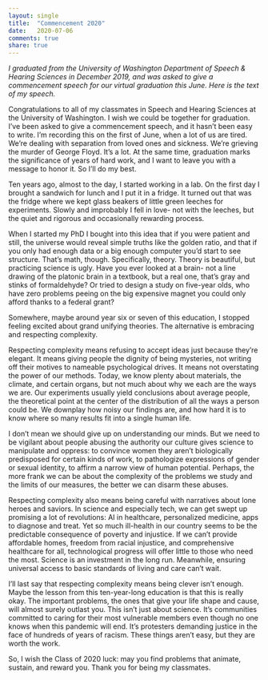 ```yaml
---
layout: single
title:  "Commencement 2020"
date:   2020-07-06
comments: true
share: true
---
```


_I graduated from the University of Washington Department of Speech & Hearing Sciences in December 2019, and was asked to give a commencement speech for our virtual graduation this June. Here is the text of my speech._

Congratulations to all of my classmates in Speech and Hearing Sciences at the University of Washington. I wish we could be together for graduation. I’ve been asked to give a commencement speech, and it hasn’t been easy to write. I’m recording this on the first of June, when a lot of us are tired. We’re dealing with separation from loved ones and sickness. We’re grieving the murder of George Floyd. It’s a lot. At the same time, graduation marks the significance of years of hard work, and I want to leave you with a message to honor it. So I’ll do my best.


Ten years ago, almost to the day, I started working in a lab. On the first day I brought a sandwich for lunch and I put it in a fridge. It turned out that was the fridge where we kept glass beakers of little green leeches for experiments. Slowly and improbably I fell in love- not with the leeches, but the quiet and rigorous and occasionally rewarding process. 

When I started my PhD I bought into this idea that if you were patient and still, the universe would reveal simple truths like the golden ratio, and that if you only had enough data or a big enough computer you’d start to see structure. That’s math, though. Specifically, theory. Theory is beautiful, but practicing science is ugly. Have you ever looked at a brain- not a line drawing of the platonic brain in a textbook, but a real one, that’s gray and stinks of formaldehyde? Or tried to design a study on five-year olds, who have zero problems peeing on the big expensive magnet you could only afford thanks to a federal grant?

Somewhere, maybe around year six or seven of this education, I stopped feeling excited about grand unifying theories. The alternative is embracing and respecting complexity. 

Respecting complexity means refusing to accept ideas just because they’re elegant. It means giving people the dignity of being mysteries, not writing off their motives to nameable psychological drives. It means not overstating the power of our methods. Today, we know plenty about materials, the climate, and certain organs, but not much about why we each are the ways we are. Our experiments usually yield conclusions about average people, the theoretical point at the center of the distribution of all the ways a person could be. We downplay how noisy our findings are, and how hard it is to know where so many results fit into a single human life. 

I don’t mean we should give up on understanding our minds. But we need to be vigilant about people abusing the authority our culture gives science to manipulate and oppress: to convince women they aren’t biologically predisposed for certain kinds of work, to pathologize expressions of gender or sexual identity, to affirm a narrow view of human potential. Perhaps, the more frank we can be about the complexity of the problems we study and the limits of our measures, the better we can disarm these abuses. 

Respecting complexity also means being careful with narratives about lone heroes and saviors. In science and especially tech, we can get swept up promising a lot of revolutions: AI in healthcare, personalized medicine, apps to diagnose and treat. Yet so much ill-health in our country seems to be the predictable consequence of poverty and injustice. If we can’t provide affordable homes, freedom from racial injustice, and comprehensive healthcare for all, technological progress will offer little to those who need the most. Science is an investment in the long run. Meanwhile, ensuring universal access to basic standards of living and care can’t wait.


I’ll last say that respecting complexity means being clever isn’t enough. Maybe the lesson from this ten-year-long education is that this is really okay. The important problems, the ones that give your life shape and cause, will almost surely outlast you. This isn’t just about science. It’s communities committed to caring for their most vulnerable members even though no one knows when this pandemic will end. It’s protesters demanding justice in the face of hundreds of years of racism. These things aren’t easy, but they are worth the work. 

So, I wish the Class of 2020 luck: may you find problems that animate, sustain, and reward you. Thank you for being my classmates. 
